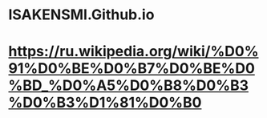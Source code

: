 # ISAKENSMI.Github.io
# https://ru.wikipedia.org/wiki/%D0%91%D0%BE%D0%B7%D0%BE%D0%BD_%D0%A5%D0%B8%D0%B3%D0%B3%D1%81%D0%B0

